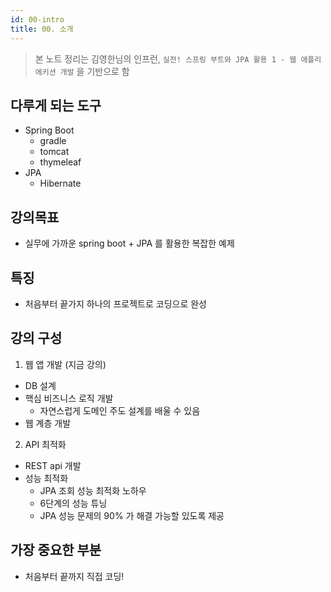 ```yaml
---
id: 00-intro
title: 00. 소개
---
```


> 본 노트 정리는 김영한님의 인프런, `실전! 스프링 부트와 JPA 활용 1 - 웹 애플리에키션 개발` 을 기반으로 함

## 다루게 되는 도구

- Spring Boot
  - gradle
  - tomcat
  - thymeleaf
- JPA
  - Hibernate

## 강의목표

- 실무에 가까운 spring boot + JPA 를 활용한 복잡한 예제

## 특징

- 처음부터 끝가지 하나의 프로젝트로 코딩으로 완성

## 강의 구성

1. 웹 앱 개발 (지금 강의)
  - DB 설계
  - 핵심 비즈니스 로직 개발
    - 자연스럽게 도메인 주도 설계를 배울 수 있음
  - 웹 계층 개발
2. API 최적화
  - REST api 개발
  - 성능 최적화
    - JPA 조회 성능 최적화 노하우
    - 6단계의 성능 튜닝
    - JPA 성능 문제의 90% 가 해결 가능할 있도록 제공

## 가장 중요한 부분

- 처음부터 끝까지 직접 코딩!
